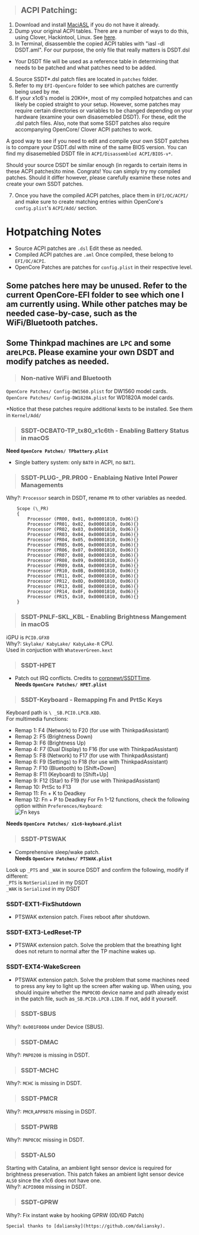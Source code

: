 > ## ACPI Patching:

1. Download and install [MaciASL](https://github.com/acidanthera/MaciASL/releases) if you do not have it already.
2. Dump your original ACPI tables. There are a number of ways to do this, using Clover, Hackintool, Linux. See [here](https://khronokernel.github.io/Getting-Started-With-ACPI/Manual/dump.html).  
3. In Terminal, disassemble the copied ACPI tables with "iasl -dl DSDT.aml". For our purpose, the only file that really matters is DSDT.dsl

- Your DSDT file will be used as a reference table in determining that needs to be patched and what patches need to be added.

4. Source SSDT\*.dsl patch files are located in `patches` folder.
5. Refer to my `EFI-OpenCore` folder to see which patches are currently being used by me.
6. If your x1c6's model is 20KH*, most of my compiled hotpatches and can likely be copied straight to your setup. However, some patches may require certain directories or variables to be changed depending on your hardware (examine your own disasemebled DSDT). For these, edit the .dsl patch files. Also, note that some SSDT patches also require accompanying OpenCore/ Clover ACPI patches to work.

A good way to see if you need to edit and compile your own SSDT patches is to compare your DSDT.dsl with mine of the same BIOS version. You can find my disasemebled DSDT file in `ACPI/Disassembled ACPI/BIOS-v*`.

Should your source DSDT be similar enough (in regards to certain items in these ACPI patches)to mine. Congrats! You can simply try my compiled patches. Should it differ however, please carefully examine these notes and create your own SSDT patches.  

7. Once you have the compiled ACPI patches, place them in `EFI/OC/ACPI/` and make sure to create matching entries within OpenCore's `config.plist`'s `ACPI/Add/` section.

# Hotpatching Notes

- Source ACPI patches are `.dsl` Edit these as needed.
- Compiled ACPI patches are `.aml` Once compiled, these belong to `EFI/OC/ACPI`.
- OpenCore Patches are patches for `config.plist` in their respective level.

## Some patches here may be unused. Refer to the current OpenCore-EFI folder to see which one I am currently using. While other patches may be needed case-by-case, such as the WiFi/Bluetooth patches.

## Some Thinkpad machines are `LPC` and some are`LPCB`. Please examine your own DSDT and modify patches as needed.

> ### Non-native WiFi and Bluetooth

`OpenCore Patches/ Config-DW1560.plist` for DW1560 model cards.  
`OpenCore Patches/ Config-DW1820A.plist` for WD1820A model cards.

\*Notice that these patches require additional kexts to be installed. See them in `Kernel/Add/`

> ### SSDT-OCBAT0-TP_tx80_x1c6th - Enabling Battery Status in macOS

**Need `OpenCore Patches/ TPbattery.plist`**  

- Single battery system: only `BAT0` in ACPI, no `BAT1`.

> ### SSDT-PLUG-\_PR.PR00 - Enablaing Native Intel Power Managements

Why?: `Processor` search in DSDT, rename `PR` to other variables as needed.

```
    Scope (\_PR)
    {
        Processor (PR00, 0x01, 0x00001810, 0x06){}
        Processor (PR01, 0x02, 0x00001810, 0x06){}
        Processor (PR02, 0x03, 0x00001810, 0x06){}
        Processor (PR03, 0x04, 0x00001810, 0x06){}
        Processor (PR04, 0x05, 0x00001810, 0x06){}
        Processor (PR05, 0x06, 0x00001810, 0x06){}
        Processor (PR06, 0x07, 0x00001810, 0x06){}
        Processor (PR07, 0x08, 0x00001810, 0x06){}
        Processor (PR08, 0x09, 0x00001810, 0x06){}
        Processor (PR09, 0x0A, 0x00001810, 0x06){}
        Processor (PR10, 0x0B, 0x00001810, 0x06){}
        Processor (PR11, 0x0C, 0x00001810, 0x06){}
        Processor (PR12, 0x0D, 0x00001810, 0x06){}
        Processor (PR13, 0x0E, 0x00001810, 0x06){}
        Processor (PR14, 0x0F, 0x00001810, 0x06){}
        Processor (PR15, 0x10, 0x00001810, 0x06){}
    }
```

> ### SSDT-PNLF-SKL_KBL - Enabling Brightness Mangement in macOS

iGPU is `PCI0.GFX0`  
Why?: `Skylake/ KabyLake/ KabyLake-R` CPU.  
Used in conjuction with `WhateverGreen.kext`


> ### SSDT-HPET

- Patch out IRQ conflicts. Credits to [corpnewt/SSDTTime](https://github.com/corpnewt/SSDTTime).  
**Needs `OpenCore Patches/ HPET.plist`**

> ### SSDT-Keyboard - Remapping Fn and PrtSc Keys

 Keyboard path is `\ _SB.PCI0.LPCB.KBD`.    
For multimedia functions:

- Remap 1: F4 (Network) to F20 (for use with ThinkpadAssistant)
- Remap 2: F5 (Brightness Down)
- Remap 3: F6 (Brightness Up)
- Remap 4: F7 (Dual Display) to F16 (for use with ThinkpadAssistant)
- Remap 5: F8 (Network) to F17 (for use with ThinkpadAssistant)
- Remap 6: F9 (Settings) to F18 (for use with ThinkpadAssistant)
- Remap 7: F10 (Bluetooth) to [Shift+Down]
- Remap 8: F11 (Keyboard) to [Shift+Up]
- Remap 9: F12 (Star) to F19 (for use with ThinkpadAssistant)
- Remap 10: PrtSc to F13
- Remap 11: Fn + K to Deadkey
- Remap 12: Fn + P to Deadkey
  For Fn 1-12 functions, check the following option within `Preferences/Keyboard`:  
  ![Fn keys](https://github.com/tylernguyen/x1c6-hackintosh/blob/master/docs/assets/img/macOS%20Settings/fnkeys.png)

**Needs `OpenCore Patches/ x1c6-keyboard.plist`**

> ### SSDT-PTSWAK

- Comprehensive sleep/wake patch.  
**Needs `OpenCore Patches/ PTSWAK.plist`**

Look up `_PTS` and `_WAK` in source DSDT and confirm the following, modify if different:  
`_PTS` is `NotSerialized` in my DSDT  
`_WAK` is `Serialized` in my DSDT

### SSDT-EXT1-FixShutdown

- PTSWAK extension patch. Fixes reboot after shutdown.  

### SSDT-EXT3-LedReset-TP

- PTSWAK extension patch. Solve the problem that the breathing light does not return to normal after the TP machine wakes up.  

### SSDT-EXT4-WakeScreen

- PTSWAK extension patch. Solve the problem that some machines need to press any key to light up the screen after waking up. When using, you should inquire whether the `PNP0C0D` device name and path already exist in the patch file, such as`_SB.PCI0.LPCB.LID0`. If not, add it yourself.  

> ### SSDT-SBUS

Why?: `0x001F0004` under Device (SBUS).

> ### SSDT-DMAC

Why?: `PNP0200` is missing in DSDT.

> ### SSDT-MCHC

Why?: `MCHC` is missing in DSDT.

> ### SSDT-PMCR

Why?: `PMCR`,`APP9876` missing in DSDT.

> ### SSDT-PWRB

Why?: `PNP0C0C` missing in DSDT.

> ### SSDT-ALS0

Starting with Catalina, an ambient light sensor device is required for brightness preservation. This patch fakes an ambient light sensor device `ALS0` since the x1c6 does not have one.  
Why?: `ACPI0008` missing in DSDT.

> ### SSDT-GPRW

Why?: Fix instant wake by hooking GPRW (0D/6D Patch)

```
Special thanks to [daliansky](https://github.com/daliansky).
```
